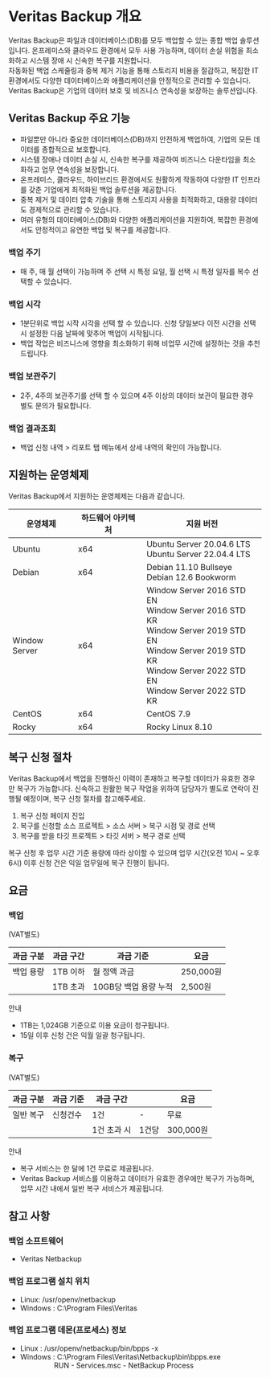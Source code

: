 # Veritas Backup 개요

Veritas Backup은 파일과 데이터베이스(DB)를 모두 백업할 수 있는 종합 백업 솔루션입니다. 온프레미스와 클라우드 환경에서 모두 사용 가능하며, 데이터 손실 위험을 최소화하고 시스템 장애 시 신속한 복구를 지원합니다.<br> 자동화된 백업 스케줄링과 중복 제거 기능을 통해 스토리지 비용을 절감하고, 복잡한 IT 환경에서도 다양한 데이터베이스와 애플리케이션을 안정적으로 관리할 수 있습니다. Veritas Backup은 기업의 데이터 보호 및 비즈니스 연속성을 보장하는 솔루션입니다.



## Veritas Backup 주요 기능

* 파일뿐만 아니라 중요한 데이터베이스(DB)까지 안전하게 백업하여, 기업의 모든 데이터를 종합적으로 보호합니다.
* 시스템 장애나 데이터 손실 시,  신속한 복구를 제공하여 비즈니스 다운타임을 최소화하고 업무 연속성을 보장합니다.
* 온프레미스, 클라우드, 하이브리드 환경에서도 원활하게 작동하여 다양한 IT 인프라를 갖춘 기업에게 최적화된 백업 솔루션을 제공합니다.
* 중복 제거 및 데이터 압축 기술을 통해 스토리지 사용을 최적화하고, 대용량 데이터도 경제적으로 관리할 수 있습니다.
* 여러 유형의 데이터베이스(DB)와 다양한 애플리케이션을 지원하여, 복잡한 환경에서도 안정적이고 유연한 백업 및 복구를 제공합니다.

### 백업 주기
* 매 주, 매 월 선택이 가능하며 주 선택 시 특정 요일, 월 선택 시 특정 일자를 복수 선택할 수 있습니다.

### 백업 시각
* 1분단위로 백업 시작 시각을 선택 할 수 있습니다. 신청 당일보다 이전 시간을 선택 시 설정한 다음 날짜에 맞추어 백업이 시작됩니다.
* 백업 작업은 비즈니스에 영향을 최소화하기 위해 비업무 시간에 설정하는 것을 추천드립니다.

### 백업 보관주기
* 2주, 4주의  보관주기를 선택 할 수 있으며 4주 이상의 데이터 보관이 필요한 경우 별도 문의가 필요합니다.

### 백업 결과조회
* 백업 신청 내역 > 리포트 탭 메뉴에서 상세 내역의 확인이 가능합니다. 

## 지원하는 운영체제

Veritas Backup에서 지원하는 운영체제는 다음과 같습니다.

| 운영체제 | 하드웨어 아키텍처 | 지원 버전 |
| --------------- | --------------- | --------------- |
| Ubuntu | x64 | Ubuntu Server 20.04.6 LTS<br>Ubuntu Server 22.04.4 LTS<br> |
| Debian| x64 | Debian 11.10 Bullseye<br>Debian 12.6 Bookworm<br> |
| Window Server| x64 | Window Server 2016 STD EN<br>Window Server 2016 STD KR<br>Window Server 2019 STD EN<br>Window Server 2019 STD KR<br>Window Server 2022 STD EN<br>Window Server 2022 STD KR<br> |
| CentOS| x64 | CentOS 7.9 |
| Rocky| x64 | Rocky Linux 8.10 |


## 복구 신청 절차

Veritas Backup에서 백업을 진행하신 이력이 존재하고 복구할 데이터가 유효한 경우만 복구가 가능합니다. 신속하고 원활한 복구 작업을 위하여 담당자가 별도로 연락이 진행될 예정이며, 복구 신청 절차를 참고해주세요.
1. 복구 신청 페이지 진입
2. 복구를 신청할  소스 프로젝트 > 소스 서버 >  복구 시점 및 경로 선택
3. 복구를 받을 타깃 프로젝트 > 타깃 서버 > 복구 경로 선택

복구 신청 후 업무 시간 기준 용량에 따라 상이할 수 있으며 업무 시간(오전 10시 ~ 오후 6시) 이후 신청 건은 익일 업무일에 복구 진행이 됩니다.

## 요금

### 백업

(VAT별도)
<!-- VAT별도는 우측 정렬이 필요합니다. 기획서(https://www.figma.com/design/nRpr7Bz9sLXndbtHEfAIkO/Veritas-Backup-%EC%84%9C%EB%B9%84%EC%8A%A4-%EC%86%8C%EA%B0%9C?node-id=0-1&node-type=canvas&t=y0hB3ulN21IOVsCk-0)참고 부탁드립니다. -->
| 과금 구분 | 과금 구간 | 과금 기준 | 요금 |
| --------------- | --------------- | --------------- | --------------- |
| 백업 용량 | 1TB 이하 | 월 정액 과금 | 250,000원 |
|          | 1TB 초과 | 10GB당 백업 용량 누적 | 2,500원 |
<!-- 표에서 백업용량은 아래 행과 머지되어야 합니다. 기획서(https://www.figma.com/design/nRpr7Bz9sLXndbtHEfAIkO/Veritas-Backup-%EC%84%9C%EB%B9%84%EC%8A%A4-%EC%86%8C%EA%B0%9C?node-id=0-1&node-type=canvas&t=y0hB3ulN21IOVsCk-0)참고 부탁드립니다.  -->
안내
<!-- 디자인 가이드에서 제공중인 안내 아이콘 이미지를 사용하고 싶습니다. 불가능하다면 이미지 인입하지 않겠습니다. 자세한 내용은 기획서(https://www.figma.com/design/nRpr7Bz9sLXndbtHEfAIkO/Veritas-Backup-%EC%84%9C%EB%B9%84%EC%8A%A4-%EC%86%8C%EA%B0%9C?node-id=0-1&node-type=canvas&t=y0hB3ulN21IOVsCk-0) 참고 부탁드립니다.  -->
* 1TB는 1,024GB 기준으로 이용 요금이 청구됩니다.
* 15일 이후 신청 건은 익월 일괄 청구됩니다.




### 복구

(VAT별도)
<!-- VAT별도는 우측 정렬이 필요합니다.  -->
| 과금 구분 | 과금 기준 | 과금 구간 |  | 요금 |
| --------------- | --------------- | --------------- | --------------- | --------------- |
| 일반 복구 | 신청건수 | 1건 |- | 무료 |
|          |  | 1건 초과 시 | 1건당 | 300,000원 |
<!-- 표에서 일반복구와 신청건수는 아래 행과 머지, 과금 구간은 옆의 칸과 머지되어야 합니다. 자세한 내용은 피그마 기획서(https://www.figma.com/design/nRpr7Bz9sLXndbtHEfAIkO/Veritas-Backup-%EC%84%9C%EB%B9%84%EC%8A%A4-%EC%86%8C%EA%B0%9C?node-id=0-1&node-type=canvas&t=y0hB3ulN21IOVsCk-0)를 참고해주세요  -->
안내
<!-- 디자인 가이드에서 제공중인 안내 아이콘 이미지를 사용하고 싶습니다. 불가능하다면 이미지 인입하지 않겠습니다. 자세한 내용은은 기획서(https://www.figma.com/design/nRpr7Bz9sLXndbtHEfAIkO/Veritas-Backup-%EC%84%9C%EB%B9%84%EC%8A%A4-%EC%86%8C%EA%B0%9C?node-id=0-1&node-type=canvas&t=y0hB3ulN21IOVsCk-0) 참고 부탁드립니다.  -->
* 복구 서비스는 한 달에 1건 무료로 제공됩니다.
* Veritas Backup 서비스를 이용하고 데이터가 유효한 경우에만 복구가 가능하며, 업무 시간 내에서 일반 복구 서비스가 제공됩니다.  



## 참고 사항

### 백업 소프트웨어
* Veritas Netbackup
### 백업 프로그램 설치 위치
* Linux: /usr/openv/netbackup
* Windows : C:\Program Files\Veritas
### 백업 프로그램 데몬(프로세스) 정보
* Linux : /usr/openv/netbackup/bin/bpps -x
* Windows : C:\Program Files\Veritas\Netbackup\bin\bpps.exe<br>&nbsp;&nbsp;&nbsp;&nbsp;&nbsp;&nbsp;&nbsp;&nbsp;&nbsp;&nbsp;&nbsp;&nbsp;&nbsp;&nbsp;&nbsp;&nbsp;&nbsp;RUN - Services.msc - NetBackup Process
